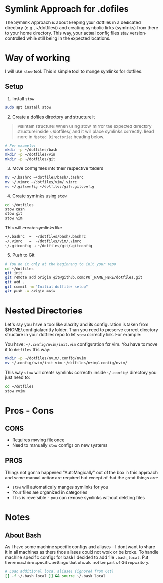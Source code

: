 # Symlink Approach for .dofiles

The Symlink Approach is about keeping your dotfiles in a dedicated directory (e.g., ~/dotfiles/) and creating symbolic links (symlinks) from there to your home directory. This way, your actual config files stay version-controlled while still being in the expected locations.

# Way of working

I will use `stow` tool. This is simple tool to mange symlinks for dotfiles.

## Setup

1. Install `stow`

```bash
sudo apt install stow
```

2. Create a dofiles directory and structure it

> Maintain structure!
> When using stow, mirror the expected directory structure inside ~/dotfiles/,
> and it will place symlinks correctly.
> Read more in `Nested Directories` heading below.

```bash
# For example:
mkdir -p ~/dotfiles/bash
mkdir -p ~/dotfiles/vim
mkdir -p ~/dotfiles/git
```

3. Move config files into their respective folders

```bash
mv ~/.bashrc ~/dotfiles/bash/.bashrc
mv ~/.vimrc ~/dotfiles/vim/.vimrc
mv ~/.gitconfig ~/dotfiles/git/.gitconfig
```

4. Create symlinks using `stow`

```bash
cd ~/dotfiles
stow bash
stow git
stow vim
```

This will create symlinks like

```bash
~/.bashrc  →  ~/dotfiles/bash/.bashrc
~/.vimrc   →  ~/dotfiles/vim/.vimrc
~/.gitconfig → ~/dotfiles/git/.gitconfig
```

5. Push to Git

```bash
# You do it only at the beginning to init your repo
cd ~/dotfiles
git init
git remote add origin git@github.com:PUT_NAME_HERE/dotfiles.git
git add .
git commit -m "Initial dotfiles setup"
git push -u origin main
```

# Nested Directories

Let's say you have a tool like alacrity and its configuration is taken from $HOME/.config/alacritty folder. Than you
need to preserve correct directory structure in your dotfiles repo to let `stow` correctly link. For example:

You have: `~/.config/nvim/init.vim` configuration for vim. You have to move it to `dotfiles` this way:

```bash
mkdir -p ~/dotfiles/nvim/.config/nvim
mv ~/.config/nvim/init.vim ~/dotfiles/nvim/.config/nvim/
```

This way `stow` will create symlinks correctly inside `~/.config/` directory you just need to:

```bash
cd ~/dotfiles
stow nvim
```

# Pros - Cons

## CONS

- Requires moving file once
- Need to manually `stow` configs on new systems

## PROS

Things not gonna happened "AutoMagically" out of the box in this approach and some manual action are required but
except of that the great things are:

- `stow` will automatically manges symlinks for you
- Your files are organized in categories
- This is reversible - you can remove symlinks without deleting files

# Notes

## About Bash

As I have some machine specific configs and aliases - I dont want to share it in all machines as there thos aliases
could not work or be broke. To handle machine specific configs for bash I decided to add file `.bash_local`. Put there
machine specific settings that should not be part of Git repository.

```bash
# Load additional local aliases (ignored from Git)
[[ -f ~/.bash_local ]] && source ~/.bash_local
```
